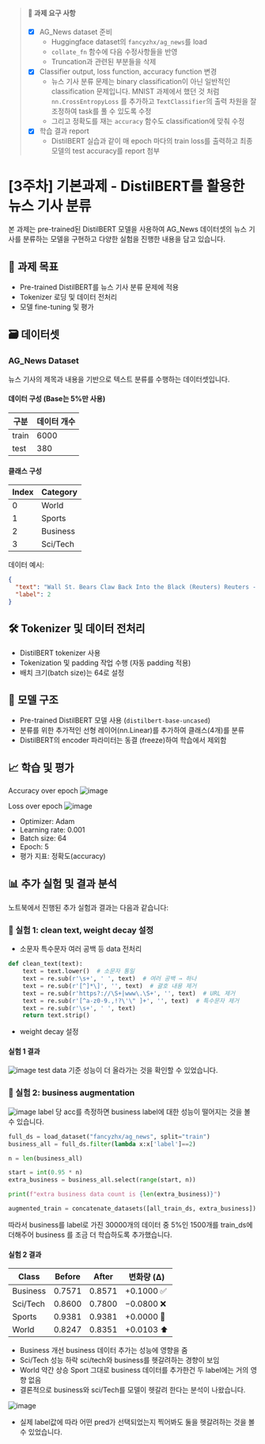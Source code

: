> #### 📌 과제 요구 사항
> - [x] AG_News dataset 준비
> 	- Huggingface dataset의 `fancyzhx/ag_news`를 load
> 	- `collate_fn` 함수에 다음 수정사항들을 반영
>    - Truncation과 관련된 부분들을 삭제
> - [x] Classifier output, loss function, accuracy function 변경
> 	- 뉴스 기사 분류 문제는 binary classification이 아닌 일반적인 classification 문제입니다. MNIST 과제에서 했던 것 처럼 `nn.CrossEntropyLoss` 를 추가하고 `TextClassifier`의 출력 차원을 잘 조정하여 task를 풀 수 있도록 수정
> 	- 그리고 정확도를 재는 `accuracy` 함수도 classification에 맞춰 수정
> - [x]  학습 결과 report
>     - DistilBERT 실습과 같이 매 epoch 마다의 train loss를 출력하고 최종 모델의 test accuracy를 report 첨부


# [3주차] 기본과제 - DistilBERT를 활용한 뉴스 기사 분류

본 과제는 pre-trained된 DistilBERT 모델을 사용하여 AG_News 데이터셋의 뉴스 기사를 분류하는 모델을 구현하고 다양한 실험을 진행한 내용을 담고 있습니다.

## 📌 과제 목표
- Pre-trained DistilBERT를 뉴스 기사 분류 문제에 적용
- Tokenizer 로딩 및 데이터 전처리
- 모델 fine-tuning 및 평가


## 🗃️ 데이터셋

### AG_News Dataset
뉴스 기사의 제목과 내용을 기반으로 텍스트 분류를 수행하는 데이터셋입니다.

#### 데이터 구성 (Base는 5%만 사용)
| 구분   | 데이터 개수 |
|--------|------------|
| train  | 6000       |
| test   | 380        |

#### 클래스 구성
| Index | Category  |
|-------|-----------|
| 0     | World     |
| 1     | Sports    |
| 2     | Business  |
| 3     | Sci/Tech  |

데이터 예시:
```json
{
  "text": "Wall St. Bears Claw Back Into the Black (Reuters) Reuters - Short-sellers, Wall Street's dwindling\band of ultra-cynics, are seeing green again.",
  "label": 2
}
```

## 🛠️ Tokenizer 및 데이터 전처리
- DistilBERT tokenizer 사용
- Tokenization 및 padding 작업 수행 (자동 padding 적용)
- 배치 크기(batch size)는 64로 설정

## 🔧 모델 구조
- Pre-trained DistilBERT 모델 사용 (`distilbert-base-uncased`)
- 분류를 위한 추가적인 선형 레이어(nn.Linear)를 추가하여 클래스(4개)를 분류
- DistilBERT의 encoder 파라미터는 동결 (freeze)하여 학습에서 제외함

## 📈 학습 및 평가
Accuracy over epoch
![image](https://github.com/user-attachments/assets/0b64e412-0491-4e04-a80a-735c49d7afda)

Loss over epoch
![image](https://github.com/user-attachments/assets/d75316da-6303-42f8-9ae8-484e1219f869)

- Optimizer: Adam
- Learning rate: 0.001
- Batch size: 64
- Epoch: 5
- 평가 지표: 정확도(accuracy)

## 📊 추가 실험 및 결과 분석
노트북에서 진행된 추가 실험과 결과는 다음과 같습니다:

### 🧪 실험 1: clean text, weight decay 설정
- 소문자 특수문자 여러 공백 등 data 전처리
```python
def clean_text(text):
    text = text.lower()  # 소문자 통일
    text = re.sub(r'\s+', ' ', text)  # 여러 공백 → 하나
    text = re.sub(r'[^]*\]', '', text)  # 괄호 내용 제거
    text = re.sub(r'https?://\S+|www\.\S+', '', text)  # URL 제거
    text = re.sub(r'[^a-z0-9.,!?\'\" ]+', '', text)  # 특수문자 제거
    text = re.sub(r'\s+', ' ', text)
    return text.strip()
```
- weight decay 설정

#### 실험 1 결과
![image](https://github.com/user-attachments/assets/e3b938f5-9c9d-4d90-b6cf-d5db3fe815e6)
test data 기준 성능이 더 올라가는 것을 확인할 수 있었습니다.

### 🧪 실험 2: business augmentation
![image](https://github.com/user-attachments/assets/3735118f-a1b8-4009-b7a2-7b67c7f05081)
label 당 acc를 측정하면 business label에 대한 성능이 떨어지는 것을 볼 수 있습니다.

```python
full_ds = load_dataset("fancyzhx/ag_news", split="train")
business_all = full_ds.filter(lambda x:x['label']==2)

n = len(business_all)

start = int(0.95 * n)
extra_business = business_all.select(range(start, n))

print(f"extra business data count is {len(extra_business)}")

augmented_train = concatenate_datasets([all_train_ds, extra_business]).shuffle(seed=42)
```
따라서 business를 label로 가진 30000개의 데이터 중 5%인 1500개를 train_ds에 더해주어 business 를 조금 더 학습하도록 추가했습니다.

#### 실험 2 결과

|Class|	Before|	After|	변화량 (Δ)|
|--|--|--|--|
|Business|	0.7571|	0.8571	|+0.1000 ✅|
|Sci/Tech|	0.8600|	0.7800|	−0.0800 ❌|
|Sports|	0.9381	|0.9381|	+0.0000 🟰|
|World	|0.8247	|0.8351|	+0.0103 ⬆️|

- Business 개선 business 데이터 추가는 성능에 영향을 줌
- Sci/Tech 성능 하락 sci/tech와 business를 헷갈려하는 경향이 보임
- World 약간 상승 Sport 그대로 business 데이터를 추가한건 두 label에는 거의 영향 없음
- 결론적으로 business와 sci/Tech를 모델이 헷갈려 한다는 분석이 나왔습니다.

![image](https://github.com/user-attachments/assets/8c4918ad-e949-4986-927f-ec0977731e01)
- 실제 label값에 따라 어떤 pred가 선택되었는지 찍어봐도 둘을 헷갈려하는 것을 볼 수 있었습니다.
